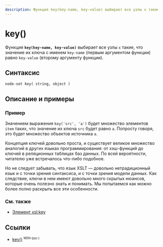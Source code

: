 ```yaml
---
description: Функция key(key-name, key-value) выбирает все узлы x такие, что значение их ключа с именем key-name равно key-value
---
```


# key()

Функция **`key(key-name, key-value)`** выбирает все узлы `x` такие, что значение их ключа с именем `key-name` (первым аргументом функции) равно `key-value` (второму аргументу функции).

## Синтаксис

```
node-set key( string, object )
```

## Описание и примеры

### Пример

Значением выражения `key('src', 'a')` будет множество элементов `item` таких, что значение их ключа `src` будет равно `a`. Попросту говоря, это будет множество объектов источника `a`.

Концепция ключей довольно проста, и существует великое множество аналогий в других языках программирования: от хэш-функций до ключей в реляционных таблицах баз данных. По всей вероятности, читателю уже встречалось что-либо подобное.

Но не следует забывать, что язык XSLT — довольно нетрадиционный язык и с точки зрения синтаксиса, и с точки зрения модели данных. Как следствие, ключи в нем имеют довольно много скрытых нюансов, которые очень полезно знать и понимать. Мы попытаемся как можно более полно раскрыть все эти особенности.

### См. также

- [Элемент xsl:key](../xslt/xsl-key.md)

## Ссылки

- [key()](https://developer.mozilla.org/en-US/docs/Web/XPath/Functions/key) <sup><small>MDN (рус.)</small></sup>
